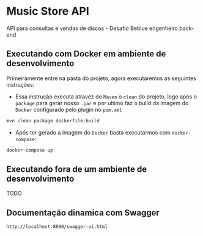# Music Store API

 API para consultas e vendas de discos - Desafio Beblue engenheiro back-end
 
## Executando com Docker em ambiente de desenvolvimento

 Primeiramente entre na pasta do projeto, agora executaremos as seguintes
instruções:

- Essa instrução executa atravéz do `Maven` o `clean` do projeto, logo após
o `package` para gerar nosso `.jar` e por ultimo faz o build da imagem do 
`Docker` configurado pelo plugin no `pom.xml` 

```sh
mvn clean package dockerfile:build
```

- Após ter gerado a imagem do `Docker` basta executarmos com `docker-compose`:

```sh
docker-compose up
```

## Executando fora de um ambiente de desenvolvimento

TODO

## Documentação dinamica com Swagger

    http://localhost:8080/swagger-ui.html